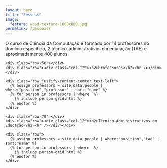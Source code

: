 ```yaml
---
layout: hero
title: "Pessoas"
image:
  feature: wood-texture-1600x800.jpg
permalink: /pessoas/
---
```


<section class="fdb-block team-8">
  <div class="container">
    <div class="row text-center justify-content-center">
      <div class="col-8">
        <p class="lead">O curso de Ciência da Computação é formado por 14 professores do domínio específico, 2 técnico-administrativos em educação (TAE) e aproximadamente 400 alunos.</p>
      </div>
    </div>

    <div class="row-50"></div>
    <div class="row"><div class="col-12"><h2>Professores</h2><hr /></div></div>

    <div class="row justify-content-center text-left">
      {% assign professors = site.data.people | where:"position","professor" | sort:"name" %}
      {% for person in professors | where  %}
        {% include person-grid.html %}
      {% endfor %}
    </div>

    <div class="row-70"></div>
    <div class="row"><div class="col-12"><h2>Técnico-Administrativos em Educação</h2><hr /></div></div>

    <div class="row">
      {% assign professors = site.data.people | where:"position","tae" | sort:"name" %}
      {% for person in professors | where  %}
        {% include person-grid.html %}
      {% endfor %}
    </div>
  </div>
  </section>